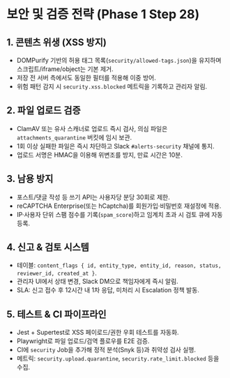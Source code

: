 ﻿# 보안 및 검증 전략 (Phase 1 Step 28)

## 1. 콘텐츠 위생 (XSS 방지)
- DOMPurify 기반의 허용 태그 목록(`security/allowed-tags.json`)을 유지하며 스크립트/iframe/object는 기본 제거.
- 저장 전 서버 측에서도 동일한 필터를 적용해 이중 방어.
- 위험 패턴 감지 시 `security.xss.blocked` 메트릭을 기록하고 관리자 알림.

## 2. 파일 업로드 검증
- ClamAV 또는 유사 스캐너로 업로드 즉시 검사, 의심 파일은 `attachments_quarantine` 버킷에 임시 보관.
- 1회 이상 실패한 파일은 즉시 차단하고 Slack `#alerts-security` 채널에 통지.
- 업로드 서명은 HMAC을 이용해 위변조를 방지, 만료 시간은 10분.

## 3. 남용 방지
- 포스트/댓글 작성 등 쓰기 API는 사용자당 분당 30회로 제한.
- reCAPTCHA Enterprise(또는 hCaptcha)를 회원가입·비밀번호 재설정에 적용.
- IP·사용자 단위 스팸 점수를 기록(`spam_score`)하고 임계치 초과 시 검토 큐에 자동 등록.

## 4. 신고 & 검토 시스템
- 테이블: `content_flags { id, entity_type, entity_id, reason, status, reviewer_id, created_at }`.
- 관리자 UI에서 상태 변경, Slack DM으로 책임자에게 즉시 알림.
- SLA: 신고 접수 후 12시간 내 1차 응답, 미처리 시 Escalation 정책 발동.

## 5. 테스트 & CI 파이프라인
- Jest + Supertest로 XSS 페이로드/권한 우회 테스트를 자동화.
- Playwright로 파일 업로드/검역 플로우를 E2E 검증.
- CI에 `security` Job을 추가해 정적 분석(Snyk 등)과 취약성 검사 실행.
- 메트릭: `security.upload.quarantine`, `security.rate_limit.blocked` 등을 수집.
